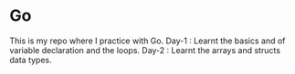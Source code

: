 # Go

This is my repo where I practice with Go.
Day-1 : Learnt the basics and of variable declaration and the loops.
Day-2 : Learnt the arrays and structs data types.
